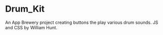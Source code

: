 # Drum_Kit
An App Brewery project creating buttons the play various drum sounds. JS and CSS by William Hunt.
